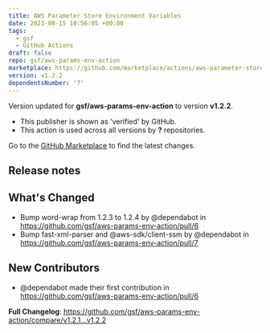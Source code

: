 ```yaml
---
title: AWS Parameter Store Environment Variables
date: 2023-08-15 10:56:05 +00:00
tags:
  - gsf
  - GitHub Actions
draft: false
repo: gsf/aws-params-env-action
marketplace: https://github.com/marketplace/actions/aws-parameter-store-environment-variables
version: v1.2.2
dependentsNumber: '?'
---
```



Version updated for **gsf/aws-params-env-action** to version **v1.2.2**.
- This publisher is shown as 'verified' by GitHub.
- This action is used across all versions by **?** repositories.

Go to the [GitHub Marketplace](https://github.com/marketplace/actions/aws-parameter-store-environment-variables) to find the latest changes.

## Release notes

## What's Changed
* Bump word-wrap from 1.2.3 to 1.2.4 by @dependabot in https://github.com/gsf/aws-params-env-action/pull/6
* Bump fast-xml-parser and @aws-sdk/client-ssm by @dependabot in https://github.com/gsf/aws-params-env-action/pull/7

## New Contributors
* @dependabot made their first contribution in https://github.com/gsf/aws-params-env-action/pull/6

**Full Changelog**: https://github.com/gsf/aws-params-env-action/compare/v1.2.1...v1.2.2
